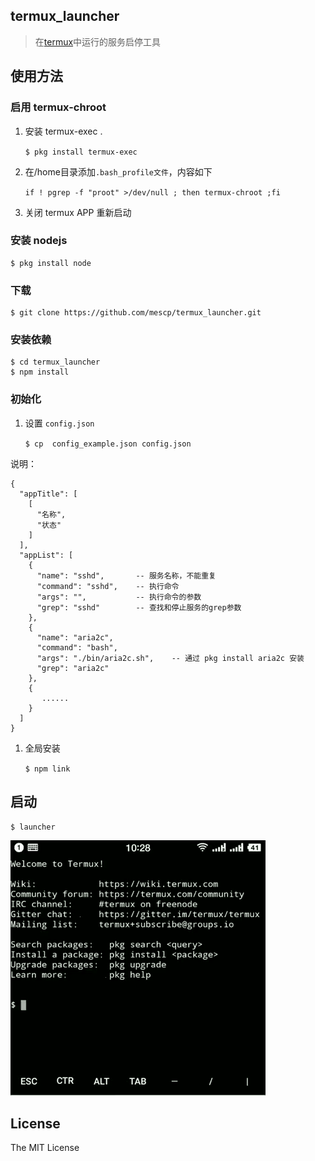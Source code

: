 ## termux_launcher

>  在[termux](https://termux.com/help.html)中运行的服务启停工具

## 使用方法

### 启用 termux-chroot

1. 安装 termux-exec .

    `$ pkg install termux-exec`
    
1. 在/home目录添加`.bash_profile文件`，内容如下

    `if ! pgrep -f "proot" >/dev/null ; then termux-chroot ;fi`

1. 关闭 termux APP 重新启动

### 安装 nodejs

    $ pkg install node

### 下载

    $ git clone https://github.com/mescp/termux_launcher.git
    
### 安装依赖

    $ cd termux_launcher
    $ npm install
    
### 初始化

1. 设置 `config.json`

    `$ cp  config_example.json config.json`

说明：

    {
      "appTitle": [
        [
          "名称",         
          "状态"
        ]
      ],
      "appList": [
        {
          "name": "sshd",       -- 服务名称，不能重复
          "command": "sshd",    -- 执行命令
          "args": "",           -- 执行命令的参数
          "grep": "sshd"        -- 查找和停止服务的grep参数
        },
        {
          "name": "aria2c",     
          "command": "bash",
          "args": "./bin/aria2c.sh",    -- 通过 pkg install aria2c 安装
          "grep": "aria2c"
        },
        {
           ......
        }
      ]
    }
    
1. 全局安装

    `$ npm link`
    
## 启动

    $ launcher

![demo](./docs/demo.gif)


## License

The MIT License
